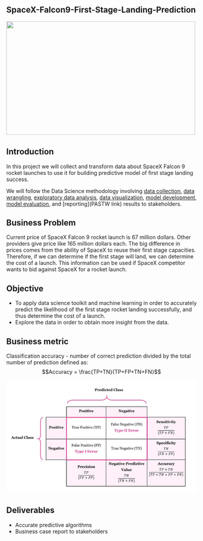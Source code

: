 ## SpaceX-Falcon9-First-Stage-Landing-Prediction

<p align="left">
  <img width="500" height="300" src="https://images.squarespace-cdn.com/content/v1/59122c863a0411116f0625a6/1555095344123-3JKAX5M17W0C3YYJQ2GL/giphy+%2874%29.gif?format=500w">
</p>

## Introduction

In this project we will collect and transform data about SpaceX Falcon 9 rocket launches to use it for building predictive model of first stage landing success.

We will follow the Data Science methodology involving [data collection](https://github.com/btvd/SpaceX-Falcon9-First-Stage-Landing-Prediction/blob/master/SpaceX_data-collection-api.ipynb), [data wrangling](https://github.com/btvd/SpaceX-Falcon9-First-Stage-Landing-Prediction/blob/master/SpaceX_Data%20wrangling.ipynb), [exploratory data analysis](https://github.com/btvd/SpaceX-Falcon9-First-Stage-Landing-Prediction/blob/master/SpaceX_eda_sqllite.ipynb), [data visualization](https://github.com/btvd/SpaceX-Falcon9-First-Stage-Landing-Prediction/blob/master/SpaceX_eda-dataviz.ipynb), [model development](https://github.com/btvd/SpaceX-Falcon9-First-Stage-Landing-Prediction/blob/master/SpaceX_Machine%20Learning%20Prediction.ipynb), [model evaluation](https://github.com/btvd/SpaceX-Falcon9-First-Stage-Landing-Prediction/blob/master/SpaceX_Machine%20Learning%20Prediction.ipynb), and [reporting](PASTW link) results to stakeholders.

## Business Problem

Current price of SpaceX Falcon 9 rocket launch is 67 million dollars. Other providers give price like 165 million dollars each. The big difference in prices comes from the ability of SpaceX to reuse their first stage capacities. Therefore, if we can determine if the first stage will land, we can determine the cost of a launch. This information can be used if SpaceX competitor wants to bid against SpaceX for a rocket launch.

## Objective

- To apply data science toolkit and machine learning in order to accurately predict the likelihood of the first stage rocket landing successfully, and thus determine the cost of a launch.
- Explore the data in order to obtain more insight from the data.

## Business metric
Classification accuracy - number of correct prediction divided by the total number of prediction defined as:
$$Accuracy = \frac{TP+TN}{TP+FP+TN+FN}$$

![Confusion matrix](https://github.com/btvd/SpaceX-Falcon9-First-Stage-Landing-Prediction/blob/master/plots/Confusion%20matrix.PNG)

## Deliverables
- Accurate predictive algorithms
- Business case report to stakeholders

